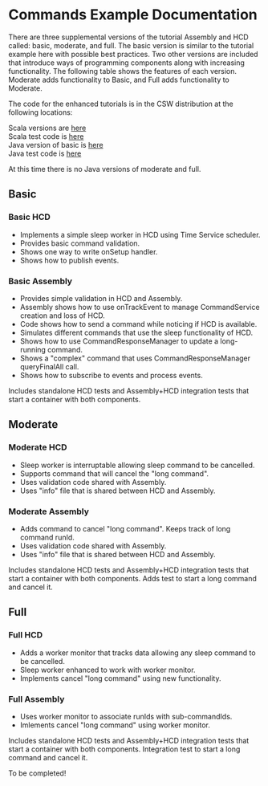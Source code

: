 # Commands Example Documentation

There are three supplemental versions of the tutorial Assembly and HCD called: basic, moderate, and full. The
basic version is similar to the tutorial example here with possible best practices. Two other versions are included that introduce
ways of programming components along with increasing functionality.  The following table shows the
features of each version. Moderate adds functionality to Basic, and Full adds functionality to Moderate.

The code for the enhanced tutorials is in the CSW distribution at the following locations:

Scala versions are [here]($github.dir.base_url$/examples/src/main/scala/example/tutorial/)  
Scala test code is [here]($github.dir.base_url$/examples/src/test/scala/example/tutorial/)  
Java version of basic is [here]($github.dir.base_url$/examples/src/main/java/example/tutorial/)  
Java test code is [here]($github.dir.base_url$/examples/src/test/java/example/tutorial/)

At this time there is no Java versions of moderate and full.

## Basic

### Basic HCD
* Implements a simple sleep worker in HCD using Time Service scheduler.
* Provides basic command validation.
* Shows one way to write onSetup handler.
* Shows how to publish events.

### Basic Assembly
* Provides simple validation in HCD and Assembly.
* Assembly shows how to use onTrackEvent to manage CommandService creation and loss of HCD.
* Code shows how to send a command while noticing if HCD is available.
* Simulates different commands that use the sleep functionality of HCD.
* Shows how to use CommandResponseManager to update a long-running command.
* Shows a "complex" command that uses CommandResponseManager queryFinalAll call.
* Shows how to subscribe to events and process events.

Includes standalone HCD tests and Assembly+HCD integration tests that start a container with both components.

## Moderate
### Moderate HCD
* Sleep worker is interruptable allowing sleep command to be cancelled.
* Supports command that will cancel the "long command".
* Uses validation code shared with Assembly.
* Uses "info" file that is shared between HCD and Assembly.

### Moderate Assembly
* Adds command to cancel "long command". Keeps track of long command runId.
* Uses validation code shared with Assembly.
* Uses "info" file that is shared between HCD and Assembly.

Includes standalone HCD tests and Assembly+HCD integration tests that start a container with both components.
Adds test to start a long command and cancel it.

## Full

### Full HCD
* Adds a worker monitor that tracks data allowing any sleep command to be cancelled.
* Sleep worker enhanced to work with worker monitor.
* Implements cancel "long command" using new functionality.

### Full Assembly
* Uses worker monitor to associate runIds with sub-commandIds.
* Imlements cancel "long command" using worker monitor.

Includes standalone HCD tests and Assembly+HCD integration tests that start a container with both components.
Integration test to start a long command and cancel it.

To be completed!